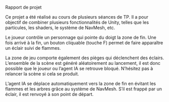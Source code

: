 Rapport de projet

Ce projet a été réalisé au cours de plusieurs séances de TP. Il a pour objectif de combiner plusieurs fonctionnalités de Unity, telles que les particules, les shaders, le système de NavMesh, etc.

Le joueur contrôle un personnage qui pointe du doigt la zone de fin. Une fois arrivé à la fin, un bouton cliquable (touche F) permet de faire apparaître un éclair suivi de flammes.

La zone de jeu comporte également des pièges qui déclenchent des éclairs. L’ensemble de la scène est généré aléatoirement au lancement, il est donc possible que le joueur ou l’agent IA se retrouve bloqué. N’hésitez pas à relancer la scène si cela se produit.

L’agent IA se déplace automatiquement vers la zone de fin en évitant les flammes et les arbres grâce au système de NavMesh. S’il est frappé par un éclair, il est renvoyé à son point de départ.

